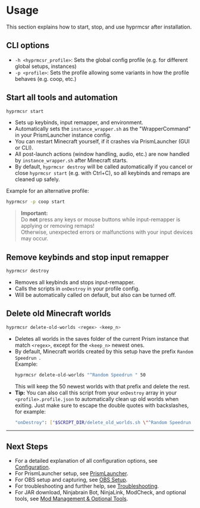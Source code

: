 # Usage

This section explains how to start, stop, and use hyprmcsr after installation.

## CLI options

- `-h <hyprmcsr_profile>`: Sets the global config profile (e.g. for different global setups, instances)
- `-p <profile>`: Sets the profile allowing some variants in how the profile behaves (e.g. coop, etc.)

## Start all tools and automation

```bash
hyprmcsr start
```
- Sets up keybinds, input remapper, and environment.
- Automatically sets the `instance_wrapper.sh` as the "WrapperCommand" in your PrismLauncher instance config.
- You can restart Minecraft yourself, if it crashes via PrismLauncher (GUI or CLI).
- All post-launch actions (window handling, audio, etc.) are now handled by `instance_wrapper.sh` after Minecraft starts.
- By default, `hyprmcsr destroy` will be called automatically if you cancel or close `hyprmcsr start` (e.g. with Ctrl+C), so all keybinds and remaps are cleaned up safely.

Example for an alternative profile:
```bash
hyprmcsr -p coop start
```

> **Important:**  
> Do **not** press any keys or mouse buttons while input-remapper is applying or removing remaps!  
> Otherwise, unexpected errors or malfunctions with your input devices may occur.

## Remove keybinds and stop input remapper

```bash
hyprmcsr destroy
```
- Removes all keybinds and stops input-remapper.
- Calls the scripts in `onDestroy` in your profile config.
- Will be automatically called on default, but also can be turned off.

## Delete old Minecraft worlds

```bash
hyprmcsr delete-old-worlds <regex> <keep_n>
```
- Deletes all worlds in the saves folder of the current Prism instance that match `<regex>`, except for the `<keep_n>` newest ones.
- By default, Minecraft worlds created by this setup have the prefix `Random Speedrun `.  
  Example:  
  ```bash
  hyprmcsr delete-old-worlds "^Random Speedrun " 50
  ```
  This will keep the 50 newest worlds with that prefix and delete the rest.
- **Tip:** You can also call this script from your `onDestroy` array in your `<profile>.profile.json` to automatically clean up old worlds when exiting. Just make sure to escape the double quotes with backslashes, for example: 
  ```bash
  "onDestroy": ["$SCRIPT_DIR/delete_old_worlds.sh \"^Random Speedrun \" 50"]
  ```

---

## Next Steps

- For a detailed explanation of all configuration options, see [Configuration](./004-configuration.md).
- For PrismLauncher setup, see [PrismLauncher](./010-prismlauncher.md).
- For OBS setup and capturing, see [OBS Setup](./013-obs-setup.md).
- For troubleshooting and further help, see [Troubleshooting](./020-troubleshooting.md).
- For JAR download, Ninjabrain Bot, NinjaLink, ModCheck, and optional tools, see [Mod Management & Optional Tools](./015-jar-download.md).
